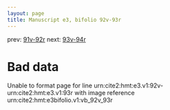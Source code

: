 ```yaml
---
layout: page
title: Manuscript e3, bifolio 92v-93r
---
```


prev: [91v-92r](../91v-92r/) next: [93v-94r](../93v-94r/)

# Bad data

Unable to format page for line urn:cite2:hmt:e3.v1:92v-urn:cite2:hmt:e3.v1:93r with image reference urn:cite2:hmt:e3bifolio.v1:vb_92v_93r
